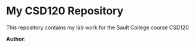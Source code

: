 # My CSD120 Repository

This repository contains my lab work for the Sault College course CSD120

**Author**: <Roberto Vallado>
